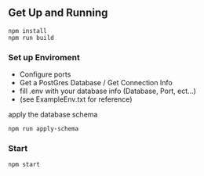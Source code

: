 ## Get Up and Running

```
npm install
npm run build
```

### Set up Enviroment

-   Configure ports
-   Get a PostGres Database / Get Connection Info
-   fill .env with your database info (Database, Port, ect...)
-   (see ExampleEnv.txt for reference)

apply the database schema

```
npm run apply-schema
```

### Start

```
npm start
```
